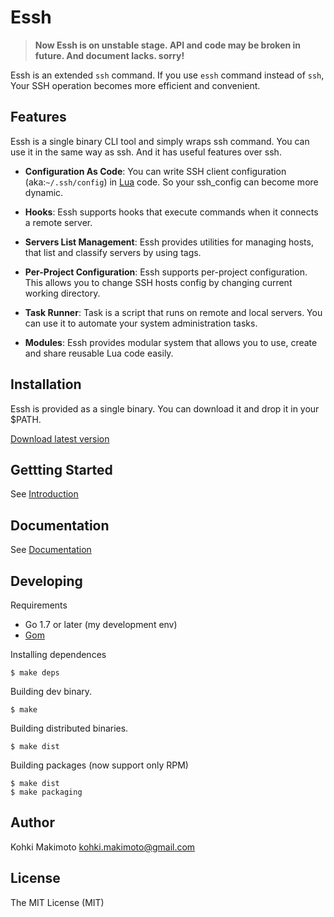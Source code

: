 # Essh

> **Now Essh is on unstable stage. API and code may be broken in future. And document lacks. sorry!**

Essh is an extended `ssh` command. If you use `essh` command instead of `ssh`, Your SSH operation becomes more efficient and convenient.

## Features

Essh is a single binary CLI tool and simply wraps ssh command. You can use it in the same way as ssh. And it has useful features over ssh.

* **Configuration As Code**: You can write SSH client configuration (aka:`~/.ssh/config`) in [Lua](https://www.lua.org/) code. So your ssh_config can become more dynamic.

* **Hooks**: Essh supports hooks that execute commands when it connects a remote server.

* **Servers List Management**: Essh provides utilities for managing hosts, that list and classify servers by using tags.

* **Per-Project Configuration**: Essh supports per-project configuration. This allows you to change SSH hosts config by changing current working directory.

* **Task Runner**: Task is a script that runs on remote and local servers. You can use it to automate your system administration tasks.

* **Modules**: Essh provides modular system that allows you to use, create and share reusable Lua code easily.

## Installation

Essh is provided as a single binary. You can download it and drop it in your $PATH.

[Download latest version](https://github.com/kohkimakimoto/essh/releases/latest)

## Gettting Started

See [Introduction](https://essh.sitespread.net/intro/en/index.html)

## Documentation

See [Documentation](https://essh.sitespread.net/docs/en/index.html)

## Developing

Requirements

* Go 1.7 or later (my development env)
* [Gom](https://github.com/mattn/gom)

Installing dependences

```
$ make deps
```

Building dev binary.

```
$ make
```

Building distributed binaries.


```
$ make dist
```

Building packages (now support only RPM)

```
$ make dist
$ make packaging
```

## Author

Kohki Makimoto <kohki.makimoto@gmail.com>

## License

The MIT License (MIT)
